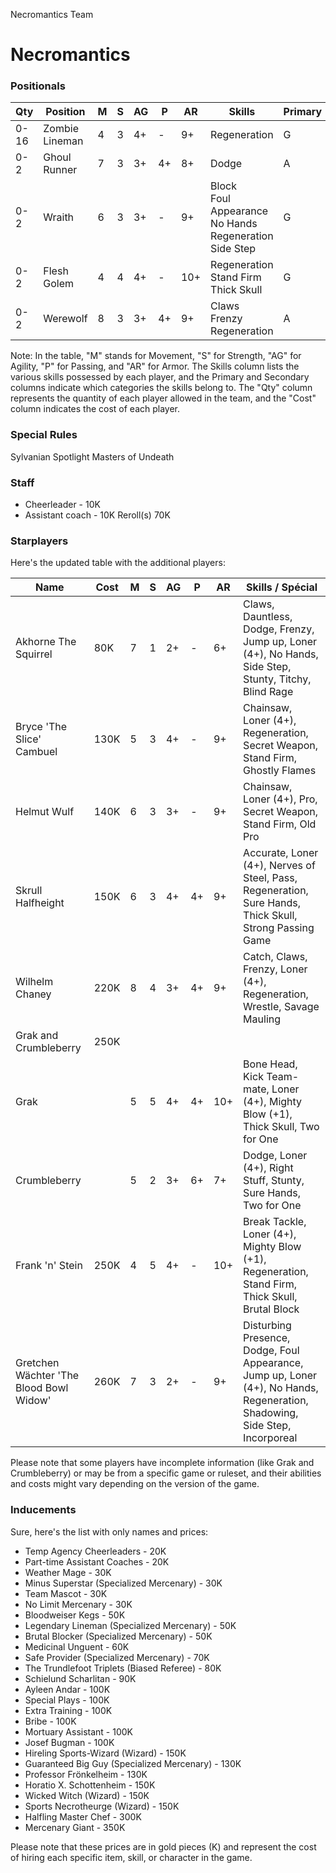 ﻿
Necromantics Team

# Necromantics

### Positionals


| Qty  | Position        | M | S | AG | P  | AR | Skills                                   | Primary | Secondary | Cost |
| ---- | --------------- | - | - | -- | -- | -- | ---------------------------------------- | ------- | --------- | ---- |
| 0-16 | Zombie Lineman  | 4 | 3 | 4+ | -  | 9+ | Regeneration                             | G       | A S       | 40K  |
| 0-2  | Ghoul Runner    | 7 | 3 | 3+ | 4+ | 8+ | Dodge                                    | A       | G P S     | 75K  |
| 0-2  | Wraith          | 6 | 3 | 3+ | -  | 9+ | Block<br>Foul Appearance<br>No Hands<br>Regeneration<br>Side Step | G       | A S       | 95K  |
| 0-2  | Flesh Golem     | 4 | 4 | 4+ | -  | 10+ | Regeneration<br>Stand Firm<br>Thick Skull | G       | A S       | 115K |
| 0-2  | Werewolf        | 8 | 3 | 3+ | 4+ | 9+ | Claws<br>Frenzy<br>Regeneration          | A       | G P S     | 125K |

Note: In the table, "M" stands for Movement, "S" for Strength, "AG" for Agility, "P" for Passing, and "AR" for Armor. The Skills column lists the various skills possessed by each player, and the Primary and Secondary columns indicate which categories the skills belong to. The "Qty" column represents the quantity of each player allowed in the team, and the "Cost" column indicates the cost of each player.
### Special Rules
Sylvanian Spotlight
Masters of Undeath
### Staff
* Cheerleader - 10K
* Assistant coach - 10K
Reroll(s)
70K
### Starplayers
Here's the updated table with the additional players:

| Name                          | Cost | M   | S   | AG  | P   | AR  | Skills / Spécial                           |
| ----------------------------- | ---- | --- | --- | --- | --- | --- | ------------------------------------------ |
| Akhorne The Squirrel          | 80K  | 7   | 1   | 2+  | -   | 6+  | Claws, Dauntless, Dodge, Frenzy, Jump up, Loner (4+), No Hands, Side Step, Stunty, Titchy, Blind Rage |
| Bryce 'The Slice' Cambuel     | 130K | 5   | 3   | 4+  | -   | 9+  | Chainsaw, Loner (4+), Regeneration, Secret Weapon, Stand Firm, Ghostly Flames |
| Helmut Wulf                   | 140K | 6   | 3   | 3+  | -   | 9+  | Chainsaw, Loner (4+), Pro, Secret Weapon, Stand Firm, Old Pro |
| Skrull Halfheight             | 150K | 6   | 3   | 4+  | 4+  | 9+  | Accurate, Loner (4+), Nerves of Steel, Pass, Regeneration, Sure Hands, Thick Skull, Strong Passing Game |
| Wilhelm Chaney                | 220K | 8   | 4   | 3+  | 4+  | 9+  | Catch, Claws, Frenzy, Loner (4+), Regeneration, Wrestle, Savage Mauling |
| Grak and Crumbleberry         | 250K |     |     |     |     |     |                                        |
| Grak                          |      | 5   | 5   | 4+  | 4+  | 10+ | Bone Head, Kick Team-mate, Loner (4+), Mighty Blow (+1), Thick Skull, Two for One |
| Crumbleberry                  |      | 5   | 2   | 3+  | 6+  | 7+  | Dodge, Loner (4+), Right Stuff, Stunty, Sure Hands, Two for One |
| Frank 'n' Stein               | 250K | 4   | 5   | 4+  | -   | 10+ | Break Tackle, Loner (4+), Mighty Blow (+1), Regeneration, Stand Firm, Thick Skull, Brutal Block |
| Gretchen Wächter 'The Blood Bowl Widow' | 260K | 7 | 3   | 2+  | -   | 9+  | Disturbing Presence, Dodge, Foul Appearance, Jump up, Loner (4+), No Hands, Regeneration, Shadowing, Side Step, Incorporeal |

Please note that some players have incomplete information (like Grak and Crumbleberry) or may be from a specific game or ruleset, and their abilities and costs might vary depending on the version of the game.
### Inducements
Sure, here's the list with only names and prices:

* Temp Agency Cheerleaders - 20K
* Part-time Assistant Coaches - 20K
* Weather Mage - 30K
* Minus Superstar (Specialized Mercenary) - 30K
* Team Mascot - 30K
* No Limit Mercenary - 30K
* Bloodweiser Kegs - 50K
* Legendary Lineman (Specialized Mercenary) - 50K
* Brutal Blocker (Specialized Mercenary) - 50K
* Medicinal Unguent - 60K
* Safe Provider (Specialized Mercenary) - 70K
* The Trundlefoot Triplets (Biased Referee) - 80K
* Schielund Scharlitan - 90K
* Ayleen Andar - 100K
* Special Plays - 100K
* Extra Training - 100K
* Bribe - 100K
* Mortuary Assistant - 100K
* Josef Bugman - 100K
* Hireling Sports-Wizard (Wizard) - 150K
* Guaranteed Big Guy (Specialized Mercenary) - 130K
* Professor Frönkelheim - 130K
* Horatio X. Schottenheim - 150K
* Wicked Witch (Wizard) - 150K
* Sports Necrotheurge (Wizard) - 150K
* Halfling Master Chef - 300K
* Mercenary Giant - 350K

Please note that these prices are in gold pieces (K) and represent the cost of hiring each specific item, skill, or character in the game.